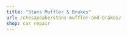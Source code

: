 ```yaml
---
title: "Stans Muffler & Brakes"
url: /chesapeake/stans-muffler-and-brakes/
shop: car repair
---
```

